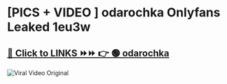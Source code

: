 
 # [PICS + VIDEO ] odarochka Onlyfans Leaked 1eu3w

## <h2><a href="https://clipsfans.com/odarochka&ref=git">🔗 Click to LINKS ⏩⏩ 👉 🟢 odarochka </a></h2>

<a href="https://clipsfans.com/odarochka&ref=git" rel="nofollow" data-target="animated-image.originalLink"><img src="https://i.ibb.co.com/xMMVF88/686577567.gif" alt="Viral Video Original" style="max-width: 100%; display: inline-block;" data-target="animated-image.originalImage"></a>

